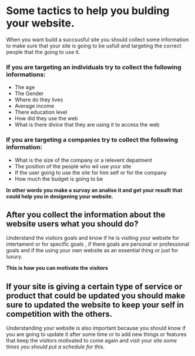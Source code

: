 # Some tactics to help you bulding your website.
When you want build a succsusful site you should collect some information to make sure that your site is going to be usfull and targeting the correct people that the going to use it.
### If you are targeting an individuals try to collect the following informations:
* The age 
* The Gender
* Where do they lives
* Average income 
* There education level
* How did they use the web
* What is there divice that they are using it to access the web

### If you are targeting a companies try to collect the following information:
* What is the size of the company or a relevent depatment
* The position of the people who wil use your site
* If the user going to use the site for him self or for the company
* How much the budget is going to be

**In other words you make a survay an analise it and get your resullt that could help you in desigening your website.**

## After you collect the information about the website users what you should do?
Understand the visitors goals and know if he is visiting your website for intertament or for specific goals , if there goals are personal or professional goals and if the using your own website as an essential thing or just for luxury.

**This is how you can motivate the visitors**

## If your site is giving a certain type of service or product that could be updated you should make sure to updated the website to keep your self in competition with the others.
Understanding your website is also important because you should know if you are going to update it after some time or to add new things or features that keep the visitors motivated to come again and visit your site *some times you should put a schedule for this*.
